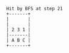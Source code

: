     Hit by BFS at step 21
    +-------+
    |       |
    |       |
    | 2 3 1 |
    |-------|
    | A B C |
    +-------+